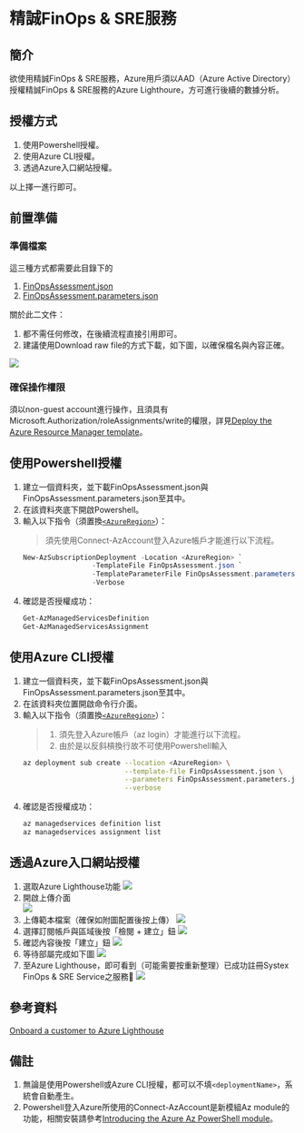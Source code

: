 # 精誠FinOps & SRE服務
## 簡介

欲使用精誠FinOps & SRE服務，Azure用戶須以AAD（Azure Active Directory）授權精誠FinOps & SRE服務的Azure Lighthoure，方可進行後續的數據分析。

## 授權方式

1. 使用Powershell授權。
2. 使用Azure CLI授權。
3. 透過Azure入口網站授權。

以上擇一進行即可。

## 前置準備

### 準備檔案

這三種方式都需要此目錄下的

1. [FinOpsAssessment.json](https://github.com/systex-t22r/systex-t22r.github.io/blob/main/FinOpsOnboard/FinOpsAssessment.json)
2. [FinOpsAssessment.parameters.json](https://github.com/systex-t22r/systex-t22r.github.io/blob/main/FinOpsOnboard/FinOpsAssessment.parameters.json)

關於此二文件：

1. 都不需任何修改，在後續流程直接引用即可。
2. 建議使用Download raw file的方式下載，如下圖，以確保檔名與內容正確。

![](https://github.com/systex-t22r/systex-t22r.github.io/blob/main/FinOpsOnboard/img/dl-with-raw-file.png?raw=true)

### 確保操作權限

須以non-guest account進行操作，且須具有Microsoft.Authorization/roleAssignments/write的權限，詳見[Deploy the Azure Resource Manager template](https://learn.microsoft.com/en-us/azure/lighthouse/how-to/onboard-customer#deploy-the-azure-resource-manager-template)。

## 使用Powershell授權
1. 建立一個資料夾，並下載FinOpsAssessment.json與FinOpsAssessment.parameters.json至其中。
2. 在該資料夾底下開啟Powershell。
3. 輸入以下指令（須置換[`<AzureRegion>`](https://learn.microsoft.com/zh-tw/gaming/playfab/api-references/events/data-types/azureregion)）：
   > 須先使用Connect-AzAccount登入Azure帳戶才能進行以下流程。
   ```powershell
   New-AzSubscriptionDeployment -Location <AzureRegion> `
                    -TemplateFile FinOpsAssessment.json `
                    -TemplateParameterFile FinOpsAssessment.parameters.json `
                    -Verbose
   ```
4. 確認是否授權成功：
   ```powershell
   Get-AzManagedServicesDefinition
   Get-AzManagedServicesAssignment
   ```

## 使用****Azure CLI****授權
1. 建立一個資料夾，並下載FinOpsAssessment.json與FinOpsAssessment.parameters.json至其中。
2. 在該資料夾位置開啟命令行介面。
3. 輸入以下指令（須置換[`<AzureRegion>`](https://learn.microsoft.com/zh-tw/gaming/playfab/api-references/events/data-types/azureregion)）：
   > 1. 須先登入Azure帳戶（az login）才能進行以下流程。
   > 2. 由於是以反斜槓換行故不可使用Powershell輸入
   ```bash
   az deployment sub create --location <AzureRegion> \
                            --template-file FinOpsAssessment.json \
                            --parameters FinOpsAssessment.parameters.json \
                            --verbose
   ```
4. 確認是否授權成功：
   ```bash
   az managedservices definition list
   az managedservices assignment list
   ```

## 透過Azure入口網站授權
1. 選取Azure Lighthouse功能
   ![](https://github.com/systex-t22r/systex-t22r.github.io/blob/main/FinOpsOnboard/img/lighthouse-onboard-by-portal/1.png?raw=true)
2. 開啟上傳介面  
   ![](https://github.com/systex-t22r/systex-t22r.github.io/blob/main/FinOpsOnboard/img/lighthouse-onboard-by-portal/2.png?raw=true)
3. 上傳範本檔案（確保如附圖配置後按上傳）
   ![](https://github.com/systex-t22r/systex-t22r.github.io/blob/main/FinOpsOnboard/img/lighthouse-onboard-by-portal/3.png?raw=true)
4. 選擇訂閱帳戶與區域後按「檢閱 + 建立」鈕
   ![](https://github.com/systex-t22r/systex-t22r.github.io/blob/main/FinOpsOnboard/img/lighthouse-onboard-by-portal/4.png?raw=true)
5. 確認內容後按「建立」鈕
   ![](https://github.com/systex-t22r/systex-t22r.github.io/blob/main/FinOpsOnboard/img/lighthouse-onboard-by-portal/5.png?raw=true)
6. 等待部屬完成如下圖
   ![](https://github.com/systex-t22r/systex-t22r.github.io/blob/main/FinOpsOnboard/img/lighthouse-onboard-by-portal/6.png?raw=true)
7. 至Azure Lighthouse，即可看到（可能需要按重新整理）已成功註冊Systex FinOps & SRE Service之服務🎉
   ![](https://github.com/systex-t22r/systex-t22r.github.io/blob/main/FinOpsOnboard/img/lighthouse-onboard-by-portal/7.png?raw=true)


## 參考資料
[Onboard a customer to Azure Lighthouse](https://learn.microsoft.com/en-us/azure/lighthouse/how-to/onboard-customer)

## 備註
1. 無論是使用Powershell或Azure CLI授權，都可以不填`<deploymentName>`，系統會自動產生。
2. Powershell登入Azure所使用的Connect-AzAccount是新模組Az module的功能，相關安裝請參考[Introducing the Azure Az PowerShell module](https://learn.microsoft.com/en-us/powershell/azure/new-azureps-module-az?view=azps-10.3.0)。